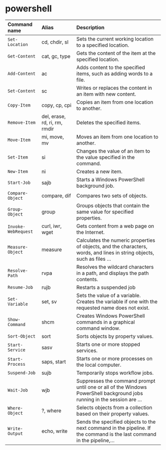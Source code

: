 # powershell



| Command name        | Alias                         | Description                                                  |
| :------------------ | :---------------------------- | :----------------------------------------------------------- |
| `Set-Location`      | cd, chdir, sl                 | Sets the current working location to a specified location.   |
| `Get-Content`       | cat, gc, type                 | Gets the content of the item at the specified location.      |
| `Add-Content`       | ac                            | Adds content to the specified items, such as adding words to a file. |
| `Set-Content`       | sc                            | Writes or replaces the content in an item with new content.  |
| `Copy-Item`         | copy, cp, cpi                 | Copies an item from one location to another.                 |
| `Remove-Item`       | del, erase, rd, ri, rm, rmdir | Deletes the specified items.                                 |
| `Move-Item`         | mi, move, mv                  | Moves an item from one location to another.                  |
| `Set-Item`          | si                            | Changes the value of an item to the value specified in the command. |
| `New-Item`          | ni                            | Creates a new item.                                          |
| `Start-Job`         | sajb                          | Starts a Windows PowerShell background job.                  |
| `Compare-Object`    | compare, dif                  | Compares two sets of objects.                                |
| `Group-Object`      | group                         | Groups objects that contain the same value for specified properties. |
| `Invoke-WebRequest` | curl, iwr, wget               | Gets content from a web page on the Internet.                |
| `Measure-Object`    | measure                       | Calculates the numeric properties of objects, and the characters, words, and lines in string objects, such as files … |
| `Resolve-Path`      | rvpa                          | Resolves the wildcard characters in a path, and displays the path contents. |
| `Resume-Job`        | rujb                          | Restarts a suspended job                                     |
| `Set-Variable`      | set, sv                       | Sets the value of a variable. Creates the variable if one with the requested name does not exist. |
| `Show-Command`      | shcm                          | Creates Windows PowerShell commands in a graphical command window. |
| `Sort-Object`       | sort                          | Sorts objects by property values.                            |
| `Start-Service`     | sasv                          | Starts one or more stopped services.                         |
| `Start-Process`     | saps, start                   | Starts one or more processes on the local computer.          |
| `Suspend-Job`       | sujb                          | Temporarily stops workflow jobs.                             |
| `Wait-Job`          | wjb                           | Suppresses the command prompt until one or all of the Windows PowerShell background jobs running in the session are … |
| `Where-Object`      | ?, where                      | Selects objects from a collection based on their property values. |
| `Write-Output`      | echo, write                   | Sends the specified objects to the next command in the pipeline. If the command is the last command in the pipeline,… |